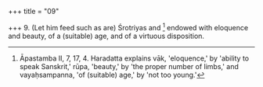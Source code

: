 +++
title = "09"

+++
9. (Let him feed such as are) Śrotriyas and [^8]  endowed with eloquence and beauty, of a (suitable) age, and of a virtuous disposition.


[^8]:  Āpastamba II, 7, 17, 4. Haradatta explains vāk, 'eloquence,' by 'ability to speak Sanskrit,' rūpa, 'beauty,' by 'the proper number of limbs,' and vayaḥsampanna, 'of (suitable) age,' by 'not too young.'
